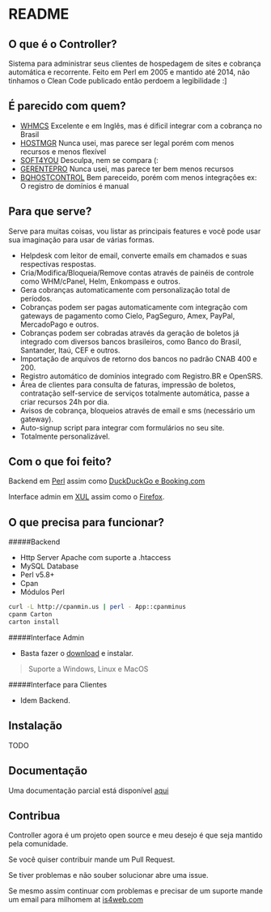 README
======

O que é o Controller?
---------------------

Sistema para administrar seus clientes de hospedagem de sites e cobrança
automática e recorrente. Feito em Perl em 2005 e mantido até 2014, não tinhamos
o Clean Code publicado então perdoem a legibilidade :]

É parecido com quem?
--------------------

- [WHMCS][3] Excelente e em Inglês, mas é dificil integrar com a cobrança no Brasil 
- [HOSTMGR][4] Nunca usei, mas parece ser legal porém com menos recursos e menos flexível
- [SOFT4YOU][5] Desculpa, nem se compara (:
- [GERENTEPRO][6] Nunca usei, mas parece ter bem menos recursos
- [BQHOSTCONTROL][7] Bem pareceido, porém com menos integrações ex: O registro de domínios é manual

Para que serve?
---------------

Serve para muitas coisas, vou listar as principais features e você pode usar 
sua imaginação para usar de várias formas.

- Helpdesk com leitor de email, converte emails em chamados e suas respectivas respostas.
- Cria/Modifica/Bloqueia/Remove contas através de painéis de controle como WHM/cPanel, 
Helm, Enkompass e outros.
- Gera cobranças automaticamente com personalização total de períodos.
- Cobranças podem ser pagas automaticamente com integração com gateways de pagamento como
Cielo, PagSeguro, Amex, PayPal, MercadoPago e outros.
- Cobranças podem ser cobradas através da geração de boletos já integrado com diversos 
bancos brasileiros, como Banco do Brasil, Santander, Itaú, CEF e outros.
- Importação de arquivos de retorno dos bancos no padrão CNAB 400 e 200.
- Registro automático de domínios integrado com Registro.BR e OpenSRS.
- Área de clientes para consulta de faturas, impressão de boletos, contratação self-service
de serviços totalmente automática, passe a criar recursos 24h por dia.
- Avisos de cobrança, bloqueios através de email e sms (necessário um gateway).
- Auto-signup script para integrar com formulários no seu site. 
- Totalmente personalizável.

Com o que foi feito?
--------------------

Backend em [Perl][8] assim como [DuckDuckGo e Booking.com][11]

Interface admin em [XUL][9] assim como o [Firefox][10].

O que precisa para funcionar?
-----------------------------

#####Backend
- Http Server Apache com suporte a .htaccess
- MySQL Database
- Perl v5.8+
- Cpan
- Módulos Perl

```bash
curl -L http://cpanmin.us | perl - App::cpanminus
cpanm Carton
carton install
```

#####Interface Admin
- Basta fazer o [download][2] e instalar.

> Suporte a Windows, Linux e MacOS

#####Interface para Clientes
- Idem Backend.

Instalação
------------

TODO

Documentação
-------------

Uma documentação parcial está disponível [aqui][1]


Contribua
---------

Controller agora é um projeto open source e meu desejo é que seja mantido pela comunidade. 

Se você quiser contribuir mande um Pull Request.

Se tiver problemas e não souber solucionar abre uma issue.

Se mesmo assim continuar com problemas e precisar de um suporte mande um email para
milhomem at [is4web.com][12]

[1]: http://www.is4web.com.br/manual/pt-br/controller/1.0/complete
[2]: http://is4web.com.br/demonstracao
[3]: http://www.whmcs.com/
[4]: http://www.hostmgr.com.br/
[5]: http://www.soft4you.com.br/
[6]: http://www.gerentepro.com.br/
[7]: http://www.bqhost.com.br/bqhostcontrol-gerenciador-financeiro/
[8]: https://www.perl.org/get.html
[9]: https://developer.mozilla.org/en-US/docs/The_Joy_of_XUL
[10]: https://www.mozilla.org/en-US/firefox/new/
[11]: http://www.builtinperl.com/
[12]: http://is4web.com.br/